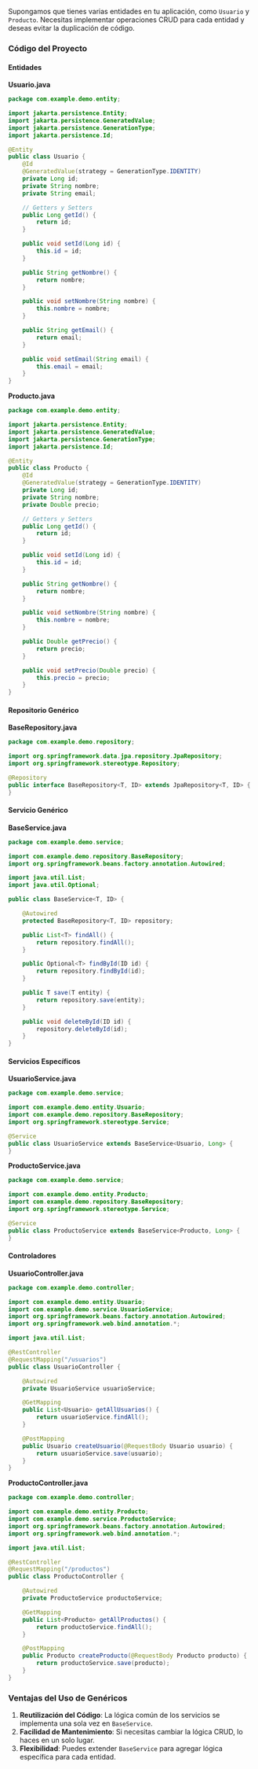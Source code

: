Supongamos que tienes varias entidades en tu aplicación, como `Usuario` y `Producto`. Necesitas implementar operaciones CRUD para cada entidad y deseas evitar la duplicación de código.

### Código del Proyecto

#### Entidades
**Usuario.java**
```java
package com.example.demo.entity;

import jakarta.persistence.Entity;
import jakarta.persistence.GeneratedValue;
import jakarta.persistence.GenerationType;
import jakarta.persistence.Id;

@Entity
public class Usuario {
    @Id
    @GeneratedValue(strategy = GenerationType.IDENTITY)
    private Long id;
    private String nombre;
    private String email;

    // Getters y Setters
    public Long getId() {
        return id;
    }

    public void setId(Long id) {
        this.id = id;
    }

    public String getNombre() {
        return nombre;
    }

    public void setNombre(String nombre) {
        this.nombre = nombre;
    }

    public String getEmail() {
        return email;
    }

    public void setEmail(String email) {
        this.email = email;
    }
}
```

**Producto.java**
```java
package com.example.demo.entity;

import jakarta.persistence.Entity;
import jakarta.persistence.GeneratedValue;
import jakarta.persistence.GenerationType;
import jakarta.persistence.Id;

@Entity
public class Producto {
    @Id
    @GeneratedValue(strategy = GenerationType.IDENTITY)
    private Long id;
    private String nombre;
    private Double precio;

    // Getters y Setters
    public Long getId() {
        return id;
    }

    public void setId(Long id) {
        this.id = id;
    }

    public String getNombre() {
        return nombre;
    }

    public void setNombre(String nombre) {
        this.nombre = nombre;
    }

    public Double getPrecio() {
        return precio;
    }

    public void setPrecio(Double precio) {
        this.precio = precio;
    }
}
```

#### Repositorio Genérico
**BaseRepository.java**
```java
package com.example.demo.repository;

import org.springframework.data.jpa.repository.JpaRepository;
import org.springframework.stereotype.Repository;

@Repository
public interface BaseRepository<T, ID> extends JpaRepository<T, ID> {
}
```

#### Servicio Genérico
**BaseService.java**
```java
package com.example.demo.service;

import com.example.demo.repository.BaseRepository;
import org.springframework.beans.factory.annotation.Autowired;

import java.util.List;
import java.util.Optional;

public class BaseService<T, ID> {

    @Autowired
    protected BaseRepository<T, ID> repository;

    public List<T> findAll() {
        return repository.findAll();
    }

    public Optional<T> findById(ID id) {
        return repository.findById(id);
    }

    public T save(T entity) {
        return repository.save(entity);
    }

    public void deleteById(ID id) {
        repository.deleteById(id);
    }
}
```

#### Servicios Específicos
**UsuarioService.java**
```java
package com.example.demo.service;

import com.example.demo.entity.Usuario;
import com.example.demo.repository.BaseRepository;
import org.springframework.stereotype.Service;

@Service
public class UsuarioService extends BaseService<Usuario, Long> {
}
```

**ProductoService.java**
```java
package com.example.demo.service;

import com.example.demo.entity.Producto;
import com.example.demo.repository.BaseRepository;
import org.springframework.stereotype.Service;

@Service
public class ProductoService extends BaseService<Producto, Long> {
}
```

#### Controladores
**UsuarioController.java**
```java
package com.example.demo.controller;

import com.example.demo.entity.Usuario;
import com.example.demo.service.UsuarioService;
import org.springframework.beans.factory.annotation.Autowired;
import org.springframework.web.bind.annotation.*;

import java.util.List;

@RestController
@RequestMapping("/usuarios")
public class UsuarioController {

    @Autowired
    private UsuarioService usuarioService;

    @GetMapping
    public List<Usuario> getAllUsuarios() {
        return usuarioService.findAll();
    }

    @PostMapping
    public Usuario createUsuario(@RequestBody Usuario usuario) {
        return usuarioService.save(usuario);
    }
}
```

**ProductoController.java**
```java
package com.example.demo.controller;

import com.example.demo.entity.Producto;
import com.example.demo.service.ProductoService;
import org.springframework.beans.factory.annotation.Autowired;
import org.springframework.web.bind.annotation.*;

import java.util.List;

@RestController
@RequestMapping("/productos")
public class ProductoController {

    @Autowired
    private ProductoService productoService;

    @GetMapping
    public List<Producto> getAllProductos() {
        return productoService.findAll();
    }

    @PostMapping
    public Producto createProducto(@RequestBody Producto producto) {
        return productoService.save(producto);
    }
}
```

### Ventajas del Uso de Genéricos
1. **Reutilización del Código**: La lógica común de los servicios se implementa una sola vez en `BaseService`.
2. **Facilidad de Mantenimiento**: Si necesitas cambiar la lógica CRUD, lo haces en un solo lugar.
3. **Flexibilidad**: Puedes extender `BaseService` para agregar lógica específica para cada entidad.